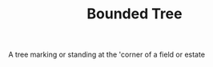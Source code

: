 ---
title: Bounded Tree
letter: B
permalink: "/definitions/bld-bounded-tree.html"
body: A tree marking or standing at the 'corner of a field or estate
published_at: '2018-07-07'
source: Black's Law Dictionary 2nd Ed (1910)
layout: post
---